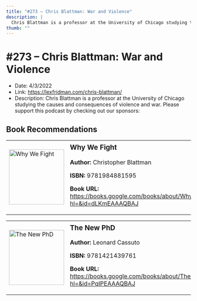 ```yaml
---
title: "#273 – Chris Blattman: War and Violence"
description: |
  Chris Blattman is a professor at the University of Chicago studying the causes and consequences of violence and war. Please support this podcast by checking out our sponsors:"
thumb: ""
---
```


# #273 – Chris Blattman: War and Violence

  - Date: 4/3/2022
  - Link: https://lexfridman.com/chris-blattman/
  - Description: Chris Blattman is a professor at the University of Chicago studying the causes and consequences of violence and war. Please support this podcast by checking out our sponsors:

## Book Recommendations

<table style="border: none;"><tr style="border: none;"><td style="border: none;"><img src="http://books.google.com/books/content?id=dLKmEAAAQBAJ&printsec=frontcover&img=1&zoom=1&edge=curl&source=gbs_api" alt="Why We Fight" width="150" style="vertical-align: top;"></td><td style="border: none; vertical-align: top;"><h3 style='margin-top: 5'>Why We Fight</h3><p><strong>Author:</strong> Christopher Blattman</p><p><strong>ISBN:</strong> 9781984881595</p><p><strong>Book URL:</strong> <a href="https://books.google.com/books/about/Why_We_Fight.html?hl=&id=dLKmEAAAQBAJ">https://books.google.com/books/about/Why_We_Fight.html?hl=&id=dLKmEAAAQBAJ</a></p></td></tr></table>
<table style="border: none;"><tr style="border: none;"><td style="border: none;"><img src="http://books.google.com/books/content?id=PqIPEAAAQBAJ&printsec=frontcover&img=1&zoom=1&edge=curl&source=gbs_api" alt="The New PhD" width="150" style="vertical-align: top;"></td><td style="border: none; vertical-align: top;"><h3 style='margin-top: 5'>The New PhD</h3><p><strong>Author:</strong> Leonard Cassuto</p><p><strong>ISBN:</strong> 9781421439761</p><p><strong>Book URL:</strong> <a href="https://books.google.com/books/about/The_New_PhD.html?hl=&id=PqIPEAAAQBAJ">https://books.google.com/books/about/The_New_PhD.html?hl=&id=PqIPEAAAQBAJ</a></p></td></tr></table>
